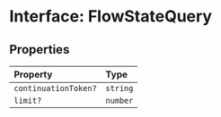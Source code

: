# Interface: FlowStateQuery

## Properties

| Property | Type |
| :------ | :------ |
| `continuationToken?` | `string` |
| `limit?` | `number` |
